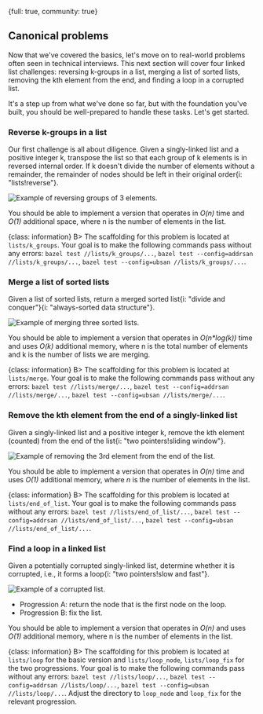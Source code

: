 {full: true, community: true}
## Canonical problems

Now that we've covered the basics, let's move on to real-world problems often seen in technical interviews. This next section will cover four linked list challenges: reversing k-groups in a list, merging a list of sorted lists, removing the kth element from the end, and finding a loop in a corrupted list.

It's a step up from what we've done so far, but with the foundation you've built, you should be well-prepared to handle these tasks. Let's get started.

### Reverse k-groups in a list

Our first challenge is all about diligence. Given a singly-linked list and a positive integer k, transpose the list so that each group of k elements is in reversed internal order. If k doesn't divide the number of elements without a remainder, the remainder of nodes should be left in their original order{i: "lists!reverse"}.

![Example of reversing groups of 3 elements.](linked_list/list_reverse_k_groups_01.png)

You should be able to implement a version that operates in *O(n)* time and *O(1)* additional space, where n is the number of elements in the list.

{class: information}
B> The scaffolding for this problem is located at `lists/k_groups`. Your goal is to make the following commands pass without any errors: `bazel test //lists/k_groups/...`, `bazel test --config=addrsan //lists/k_groups/...`, `bazel test --config=ubsan //lists/k_groups/...`.

### Merge a list of sorted lists

Given a list of sorted lists, return a merged sorted list{i: "divide and conquer"}{i: "always-sorted data structure"}.

![Example of merging three sorted lists.](linked_list/list_merge_k_lists_01.png)

You should be able to implement a version that operates in *O(n\*log(k))* time and uses *O(k)* additional memory, where n is the total number of elements and k is the number of lists we are merging.

{class: information}
B> The scaffolding for this problem is located at `lists/merge`. Your goal is to make the following commands pass without any errors: `bazel test //lists/merge/...`, `bazel test --config=addrsan //lists/merge/...`, `bazel test --config=ubsan //lists/merge/...`.

### Remove the kth element from the end of a singly-linked list

Given a singly-linked list and a positive integer k, remove the kth element (counted) from the end of the list{i: "two pointers!sliding window"}.

![Example of removing the 3rd element from the end of the list.](linked_list/list_remove_kth_element_01.png)

You should be able to implement a version that operates in *O(n)* time and uses *O(1)* additional memory, where *n* is the number of elements in the list.

{class: information}
B> The scaffolding for this problem is located at `lists/end_of_list`. Your goal is to make the following commands pass without any errors: `bazel test //lists/end_of_list/...`, `bazel test --config=addrsan //lists/end_of_list/...`, `bazel test --config=ubsan //lists/end_of_list/...`.

### Find a loop in a linked list

Given a potentially corrupted singly-linked list, determine whether it is corrupted, i.e., it forms a loop{i: "two pointers!slow and fast"}.

![Example of a corrupted list.](linked_list/list_loop_01.png)

- Progression A: return the node that is the first node on the loop.
- Progression B: fix the list.

You should be able to implement a version that operates in *O(n)* and uses *O(1)* additional memory, where n is the number of elements in the list.

{class: information}
B> The scaffolding for this problem is located at `lists/loop` for the basic version and `lists/loop_node`, `lists/loop_fix` for the two progressions. Your goal is to make the following commands pass without any errors: `bazel test //lists/loop/...`, `bazel test --config=addrsan //lists/loop/...`, `bazel test --config=ubsan //lists/loop/...`. Adjust the directory to `loop_node` and `loop_fix` for the relevant progression.
